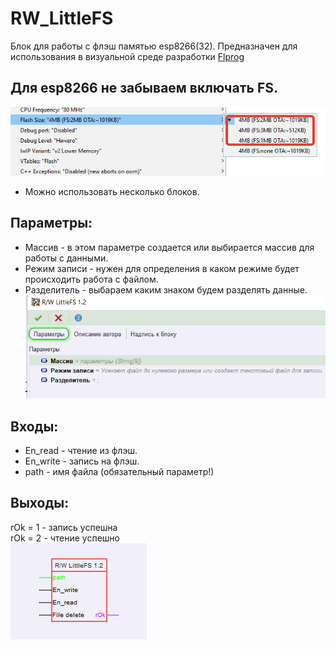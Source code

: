 # RW_LittleFS
Блок для работы с флэш памятью esp8266(32).  Предназначен для использования в визуальной среде разработки  [Flprog](https://flprog.ru)
## Для esp8266 не забываем включать FS.
  ![promo](/docs/flash.png)

- Можно использовать несколько блоков.<br>

## Параметры:<br>
- Массив - в этом параметре создается или выбирается массив для работы с данными.<br>
- Режим записи - нужен для определения в каком режиме будет происходить работа с файлом.<br>
- Разделитель - выбараем каким знаком будем разделять данные.<br>
  ![param](/docs/param.png)

## Входы:<br>
- En_read - чтение из флэш. <br>
- En_write - запись на флэш. <br>
- path - имя файла (обязательный параметр!)<br>

## Выходы:<br>
rOk = 1 - запись успешна<br>
rOk = 2 - чтение успешно<br>
 ![inOut](/docs/inOut.png)
